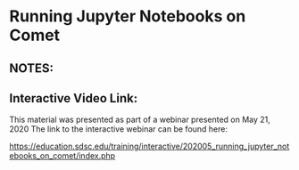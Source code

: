 # Running Jupyter Notebooks on Comet

## NOTES:

## Interactive Video Link:
This material was presented as part of a webinar presented on May 21, 2020
The link to the interactive webinar can be found here:

https://education.sdsc.edu/training/interactive/202005_running_jupyter_notebooks_on_comet/index.php




